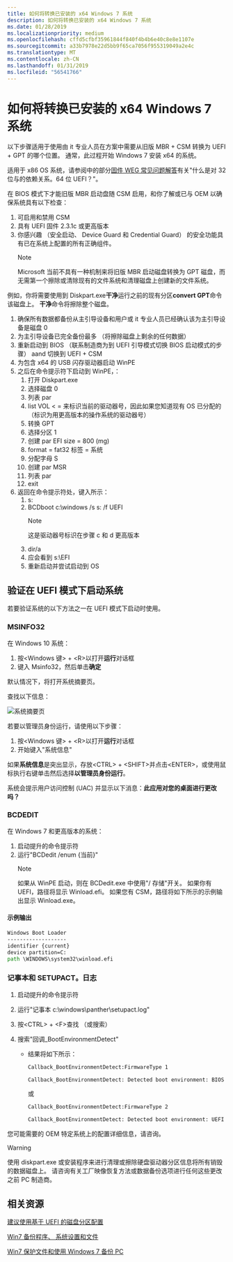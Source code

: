 ```yaml
---
title: 如何将转换已安装的 x64 Windows 7 系统
description: 如何将转换已安装的 x64 Windows 7 系统
ms.date: 01/28/2019
ms.localizationpriority: medium
ms.openlocfilehash: cffd5cfbf35961844f840f4b4b6e40c8e8e1107e
ms.sourcegitcommit: a33b7978e22d5bb9f65ca7056f955319049a2e4c
ms.translationtype: MT
ms.contentlocale: zh-CN
ms.lasthandoff: 01/31/2019
ms.locfileid: "56541766"
---
```

# <a name="how-to-convert-an-installed-x64-windows-7-system"></a>如何将转换已安装的 x64 Windows 7 系统

以下步骤适用于使用由 it 专业人员在方案中需要从旧版 MBR + CSM 转换为 UEFI + GPT 的哪个位置。 通常，此过程开始 Windows 7 安装 x64 的系统。

适用于 x86 OS 系统，请参阅中的部分[固件 WEG 常见问题解答](frequently-asked-questions.md)有关"什么是对 32 位与的依赖关系。64 位 UEFI？"。

在 BIOS 模式下才能旧版 MBR 启动盘随 CSM 启用，和你了解或已与 OEM 以确保系统具有以下检查：

1. 可启用和禁用 CSM
1. 具有 UEFI 固件 2.3.1c 或更高版本
1. 你感兴趣 （安全启动、 Device Guard 和 Credential Guard） 的安全功能具有已在系统上配置的所有正确组件。
    > [!NOTE]
    > Microsoft 当前不具有一种机制来将旧版 MBR 启动磁盘转换为 GPT 磁盘，而无需第一个擦除或清除现有的文件系统和清理磁盘上创建新的文件系统。

例如，你将需要使用到 Diskpart.exe**干净**运行之前的现有分区**convert GPT**命令该磁盘上。 **干净**命令将擦除整个磁盘。

1. 确保所有数据都备份从主引导设备和用户或 it 专业人员已经确认该为主引导设备是磁盘 0
1. 为主引导设备已完全备份最多 （将擦除磁盘上剩余的任何数据）
1. 重新启动到 BIOS （联系制造商为到 UEFI 引导模式切换 BIOS 启动模式的步骤） aand 切换到 UEFI + CSM
1. 为包含 x64 的 USB 闪存驱动器启动 WinPE
1. 之后在命令提示符下启动到 WinPE，：
    1. 打开 Diskpart.exe
    1. 选择磁盘 0
    1. 列表 par
    1. list VOL < = 来标识当前的驱动器号，因此如果您知道现有 OS 已分配的 （标识为用更高版本的操作系统的驱动器号）
    1. 转换 GPT
    1. 选择分区 1
    1. 创建 par EFI size = 800 (mg)
    1. format = fat32 标签 = 系统
    1. 分配字母 S
    1. 创建 par MSR
    1. 列表 par
    1. exit
1. 返回在命令提示符处，键入所示：
    1. s:
    1. BCDboot c:\\windows /s s: /f UEFI
       > [!NOTE]
       > 这是驱动器号标识在步骤 c 和 d 更高版本
    1. dir/a
    1. 应会看到 s:\\EFI
    1. 重新启动并尝试启动到 OS

## <a name="verify-system-is-booted-in-uefi-mode"></a>验证在 UEFI 模式下启动系统

若要验证系统的以下方法之一在 UEFI 模式下启动时使用。

### <a name="msinfo32"></a>MSINFO32

在 Windows 10 系统：

1. 按\<Windows 键\> + \<R\>以打开**运行**对话框
1. 键入 Msinfo32，然后单击**确定**

默认情况下，将打开系统摘要页。

查找以下信息：

![系统摘要页](images/system-summary-page.png)

若要以管理员身份运行，请使用以下步骤：

1. 按\<Windows 键\> + \<R\>以打开**运行**对话框
1. 开始键入"系统信息"

如果**系统信息**是突出显示，存放\<CTRL\> + \<SHIFT\>并点击\<ENTER\>，或使用鼠标执行右键单击然后选择**以管理员身份运行**。

系统会提示用户访问控制 (UAC) 并显示以下消息：**此应用对您的桌面进行更改吗？**

### <a name="bcdedit"></a>BCDEDIT

在 Windows 7 和更高版本的系统：

1. 启动提升的命令提示符
1. 运行"BCDedit /enum {当前}"
    > [!NOTE]
    > 如果从 WinPE 启动，则在 BCDedit.exe 中使用"/ 存储"开关。
    > 如果你有 UEFI，路径将显示 Winload.efi。
    > 如果您有 CSM，路径将如下所示的示例输出显示 Winload.exe。

#### <a name="sample-output"></a>示例输出

```cmd
Windows Boot Loader
-------------------
identifier {current}
device partition=C:
path \WINDOWS\system32\winload.efi
```

### <a name="notepad-and-setupactlog"></a>记事本和 SETUPACT。日志

1. 启动提升的命令提示符
1. 运行"记事本 c:\\windows\\panther\\setupact.log"
1. 按\<CTRL\> + \<F\>查找 （或搜索）
1. 搜索"回调\_BootEnvironmentDetect"

    - 结果将如下所示：

        ```cmd
        Callback_BootEnvironmentDetect:FirmwareType 1

        Callback_BootEnvironmentDetect: Detected boot environment: BIOS
        ```

        或

        ```cmd
        Callback_BootEnvironmentDetect:FirmwareType 2

        Callback_BootEnvironmentDetect: Detected boot environment: UEFI
        ```

您可能需要的 OEM 特定系统上的配置详细信息，请咨询。

> [!WARNING]
> 使用 diskpart.exe 或安装程序来进行清理或擦除硬盘驱动器分区信息将所有销毁的数据磁盘上。 请咨询有关工厂映像恢复方法或数据备份选项进行任何这些更改之前 PC 制造商。

## <a name="related-resources"></a>相关资源

[建议使用基于 UEFI 的磁盘分区配置](https://technet.microsoft.com/library/dd744301)

[Win7 备份程序、 系统设置和文件](http://windows.microsoft.com/windows/back-up-programs-system-settings-files#1TC=windows-7)

[Win7 保护文件和使用 Windows 7 备份 PC](https://blogs.technet.microsoft.com/filecab/2009/10/23/protect-your-files-and-pc-with-windows-7-backup/)

